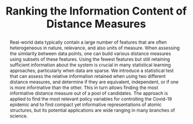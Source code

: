 ---
layout: publication-single
title: Ranking the Information Content of Distance Measures
abstract: |
  Real-world data typically contain a large number of features that
  are often heterogeneous in nature, relevance, and also units of
  measure. When assessing the similarity between data points, one can
  build various distance measures using subsets of these
  features. Using the fewest features but still retaining sufficient
  information about the system is crucial in many statistical learning
  approaches, particularly when data are sparse. We introduce a
  statistical test that can assess the relative information retained
  when using two different distance measures, and determine if they
  are equivalent, independent, or if one is more informative than the
  other. This in turn allows finding the most informative distance
  measure out of a pool of candidates. The approach is applied to find
  the most relevant policy variables for controlling the Covid-19
  epidemic and to find compact yet informative representations of
  atomic structures, but its potential applications are wide ranging
  in many branches of science.
description: Researchers can assess the similarity of different data points by
  creating measures of distance between them. This paper assesses the amount of
  information contained in different distance measures.
published: 2021-04-30
featured_image:
authors:
  internal_authors:
  external_authors:
    - family: Glielmo
      given: Aldo
    - family: Zeni
      given: Claudio
    - family: Cheng
      given: Bingqing
    - family: Csanyi
      given: Gabor
    - family: Laio
      given: Alessandro
  consortium_authors:
editors:
  internal_editors:
  external_editors:
  consortium_editors:
details:
  openreview:
  pages:
  software:
  number:
  html:
  container-title:
  pdf:
  arxiv:
  address:
  journal:
  volume:
  website:
  ssrn:
  publisher:
  doi: 10.48550/ARXIV.2104.15079
---